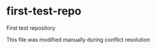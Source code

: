 # first-test-repo
First test repository

This file was modified manually during conflict resolution
